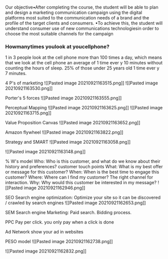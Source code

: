 Our objective•After completing the course, the student will be able to plan and design a marketing communication campaign using the digital platforms most suited to the communication needs of a brand and the profile of the target clients and consumers. •To achieve this, the student will understand consumer use of new communications technologiesin order to choose the most suitable channels for the campaign

### Howmanytimes youlook at youcellphone?
1 in 3 people look at the cell phone more than 100 times a day, which means that we look at the cell phone an average of 1 time ever y 10 minutes without counting the hours of sleep. 25% of those under 25 years old 1 time ever y 7 minutes.

4 P's of marketing
![[Pasted image 20210921163515.png]]
![[Pasted image 20210921163530.png]]

Porter's 5 forces
![[Pasted image 20210921163555.png]]

Perceptual Mapping
![[Pasted image 20210921163625.png]]
![[Pasted image 20210921163715.png]]

Value Proposition Canvas
![[Pasted image 20210921163652.png]]

Amazon flywheel
![[Pasted image 20210921163822.png]]


Strategy and SMART
![[Pasted image 20210921163058.png]]

![[Pasted image 20210921163148.png]]

% W's model
Who: Who is this customer, and what do we know about their history and preferences?
customer touch points
What: What is my best offer or message for this customer?
When: When is the best time to engage this customer?
Where: Where can I find my customer? The right channel for interaction.
Why: Why would this customer be interested in my message?
![[Pasted image 20210921162946.png]]


SEO
Search engine optimization: Optimize your site so it can be discovered / crawled by search engines
![[Pasted image 20210921162653.png]]

SEM
Search engine Marketing: Paid search. Bidding process.

PPC Pay per click. you only pay when a click is done

Ad Network
show your ad in websites

PESO model
![[Pasted image 20210921162738.png]]


![[Pasted image 20210921162832.png]]